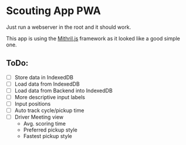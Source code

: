 # Scouting App PWA
Just run a webserver in the root and it should work.

This app is using the [Mithril.js](https://mithril.js.org) framework as it looked like a good simple one.

## ToDo:
- [ ] Store data in IndexedDB
- [ ] Load data from IndexedDB
- [ ] Load data from Backend into IndexedDB
- [ ] More descriptive input labels
- [ ] Input positions
- [ ] Auto track cycle/pickup time
- [ ] Driver Meeting view
	- Avg. scoring time
	- Preferred pickup style
	- Fastest pickup style

